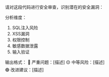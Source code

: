 请对这段代码进行安全审查，识别潜在的安全漏洞：

分析维度：
1. SQL注入风险
2. XSS漏洞  
3. 权限控制
4. 敏感数据泄露
5. 输入验证

输出格式：
🔴 严重问题：[描述]
🟡 中等风险：[描述]  
🟢 改进建议：[描述]